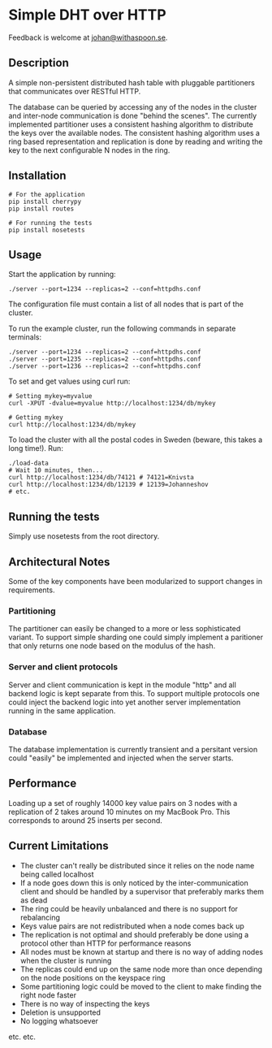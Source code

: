 # Simple DHT over HTTP

Feedback is welcome at [johan@withaspoon.se](mailto:johan@withaspoon.se).

## Description

A simple non-persistent distributed hash table with pluggable partitioners that communicates over RESTful HTTP.

The database can be queried by accessing any of the nodes in the cluster and inter-node communication is done "behind the scenes". The currently implemented partitioner uses a consistent hashing algorithm to distribute the keys over the available nodes. The consistent hashing algorithm uses a ring based representation and replication is done by reading and writing the key to the next configurable N nodes in the ring.

## Installation

    # For the application
    pip install cherrypy
    pip install routes
    
    # For running the tests
    pip install nosetests
    

## Usage

Start the application by running:

    ./server --port=1234 --replicas=2 --conf=httpdhs.conf

The configuration file must contain a list of all nodes that is part of the cluster.

To run the example cluster, run the following commands in separate terminals:

    ./server --port=1234 --replicas=2 --conf=httpdhs.conf
    ./server --port=1235 --replicas=2 --conf=httpdhs.conf
    ./server --port=1236 --replicas=2 --conf=httpdhs.conf

To set and get values using curl run:

    # Setting mykey=myvalue
    curl -XPUT -dvalue=myvalue http://localhost:1234/db/mykey
    
    # Getting mykey
    curl http://localhost:1234/db/mykey

To load the cluster with all the postal codes in Sweden (beware, this takes a long time!). Run:

    ./load-data
    # Wait 10 minutes, then...
    curl http://localhost:1234/db/74121 # 74121=Knivsta
    curl http://localhost:1234/db/12139	# 12139=Johanneshov
    # etc.

## Running the tests

Simply use nosetests from the root directory.

## Architectural Notes

Some of the key components have been modularized to support changes in requirements.

### Partitioning

The partitioner can easily be changed to a more or less sophisticated variant. To support simple sharding one could simply implement a paritioner that only returns one node based on the modulus of the hash.

### Server and client protocols

Server and client communication is kept in the module "http" and all backend logic is kept separate from this. To support multiple protocols one could  inject the backend logic into yet another server implementation running in the same application.

### Database

The database implementation is currently transient and a persitant version could "easily" be implemented and injected when the server starts.

## Performance

Loading up a set of roughly 14000 key value pairs on 3 nodes with a replication of 2 takes around 10 minutes on my MacBook Pro. This corresponds to around 25 inserts per second.

## Current Limitations

- The cluster can't really be distributed since it relies on the node name being called localhost
- If a node goes down this is only noticed by the inter-communication client and should be handled by a supervisor that preferably marks them as dead
- The ring could be heavily unbalanced and there is no support for rebalancing
- Keys value pairs are not redistributed when a node comes back up
- The replication is not optimal and should preferably be done using a protocol other than HTTP for performance reasons
- All nodes must be known at startup and there is no way of adding nodes when the cluster is running
- The replicas could end up on the same node more than once depending on the node positions on the keyspace ring
- Some partitioning logic could be moved to the client to make finding the right node faster
- There is no way of inspecting the keys
- Deletion is unsupported
- No logging whatsoever

etc. etc.